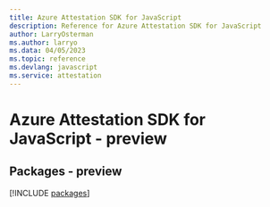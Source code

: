 ```yaml
---
title: Azure Attestation SDK for JavaScript
description: Reference for Azure Attestation SDK for JavaScript
author: LarryOsterman
ms.author: larryo
ms.data: 04/05/2023
ms.topic: reference
ms.devlang: javascript
ms.service: attestation
---
```

# Azure Attestation SDK for JavaScript - preview
## Packages - preview
[!INCLUDE [packages](attestation-index.md)]